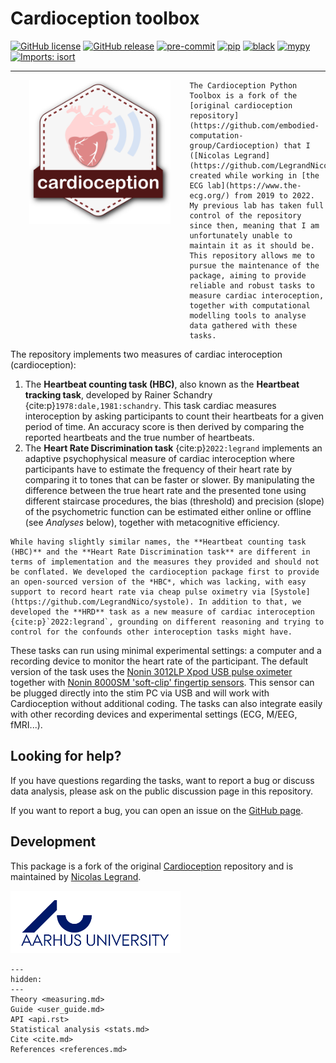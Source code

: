 # Cardioception toolbox

[![GitHub license](https://img.shields.io/github/license/LegrandNico/Cardioception)](https://github.com/LegrandNico/Cardioception/blob/master/LICENSE) [![GitHub release](https://img.shields.io/github/release/LegrandNico/Cardioception)](https://GitHub.com/LegrandNico/Cardioception/releases/) [![pre-commit](https://img.shields.io/badge/pre--commit-enabled-brightgreen?logo=pre-commit&logoColor=white)](https://github.com/pre-commit/pre-commit) [![pip](https://badge.fury.io/py/cardioception.svg)](https://badge.fury.io/py/cardioception) [![black](https://img.shields.io/badge/code%20style-black-000000.svg)](https://github.com/psf/black) [![mypy](http://www.mypy-lang.org/static/mypy_badge.svg)](http://mypy-lang.org/) [![Imports: isort](https://img.shields.io/badge/%20imports-isort-%231674b1?style=flat&labelColor=ef8336)](https://pycqa.github.io/isort/)

---

<img src="https://raw.githubusercontent.com/LegrandNico/Cardioception/master/docs/source/images/logo.png" align="left" alt="cardioception" height="230" HSPACE=30>

```{important}
The Cardioception Python Toolbox is a fork of the [original cardioception repository](https://github.com/embodied-computation-group/Cardioception) that I ([Nicolas Legrand](https://github.com/LegrandNico/)) created while working in [the ECG lab](https://www.the-ecg.org/) from 2019 to 2022. My previous lab has taken full control of the repository since then, meaning that I am unfortunately unable to maintain it as it should be. This repository allows me to pursue the maintenance of the package, aiming to provide reliable and robust tasks to measure cardiac interoception, together with computational modelling tools to analyse data gathered with these tasks.
```

The repository implements two measures of cardiac interoception (cardioception):

1. The **Heartbeat counting task (HBC)**, also known as the **Heartbeat tracking task**, developed by Rainer Schandry {cite:p}`1978:dale,1981:schandry`. This task cardiac measures interoception by asking participants to count their heartbeats for a given period of time. An accuracy score is then derived by comparing the reported heartbeats and the true number of heartbeats.
2. The **Heart Rate Discrimination task** {cite:p}`2022:legrand` implements an adaptive psychophysical measure of cardiac interoception where participants have to estimate the frequency of their heart rate by comparing it to tones that can be faster or slower. By manipulating the difference between the true heart rate and the presented tone using different staircase procedures, the bias (threshold) and precision (slope) of the psychometric function can be estimated either online or offline (see *Analyses* below), together with metacognitive efficiency.

```{note}
While having slightly similar names, the **Heartbeat counting task (HBC)** and the **Heart Rate Discrimination task** are different in terms of implementation and the measures they provided and should not be conflated. We developed the cardioception package first to provide an open-sourced version of the *HBC*, which was lacking, with easy support to record heart rate via cheap pulse oximetry via [Systole](https://github.com/LegrandNico/systole). In addition to that, we developed the **HRD** task as a new measure of cardiac interoception {cite:p}`2022:legrand`, grounding on different reasoning and trying to control for the confounds other interoception tasks might have.

```

These tasks can run using minimal experimental settings: a computer and a recording device to monitor the heart rate of the participant. The default version of the task uses the [Nonin 3012LP Xpod USB pulse oximeter](https://www.nonin.com/products/xpod/) together with [Nonin 8000SM 'soft-clip' fingertip sensors](https://www.nonin.com/products/8000s/). This sensor can be plugged directly into the stim PC via USB and will work with Cardioception without additional coding. The tasks can also integrate easily with other recording devices and experimental settings (ECG, M/EEG, fMRI...).

## Looking for help?

If you have questions regarding the tasks, want to report a bug or discuss data analysis, please ask on the public discussion page in this repository.

If you want to report a bug, you can open an issue on the [GitHub page](https://github.com/LegrandNico/Cardioception).

## Development

This package is a fork of the original [Cardioception](https://github.com/embodied-computation-group/Cardioception) repository and is maintained by [Nicolas Legrand](https://github.com/LegrandNico).

<img src = "https://raw.githubusercontent.com/LegrandNico/Cardioception/master/docs/source/images/AU.png" height ="100">

```{toctree}
---
hidden:
---
Theory <measuring.md>
Guide <user_guide.md>
API <api.rst>
Statistical analysis <stats.md>
Cite <cite.md>
References <references.md>
```
